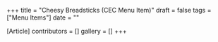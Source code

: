 +++
title = "Cheesy Breadsticks (CEC Menu Item)"
draft = false
tags = ["Menu Items"]
date = ""

[Article]
contributors = []
gallery = []
+++